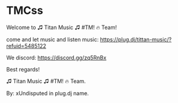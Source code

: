 # TMCss

Welcome to ♫ Titan Music ♫ #TM! 🔥 Team!

come and let music and listen music: https://plug.dj/tittan-music/?refuid=5485122

We discord: https://discord.gg/zq5RnBx

Best regards!

♫ Titan Music ♫ #TM! 🔥 Team.

By: xUndisputed in plug.dj name.
